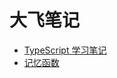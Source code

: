 # 大飞笔记

- [TypeScript 学习笔记](https://raw.githubusercontent.com/xuedafei/DafeiNotes/master/Nodes/TypeScriptNode.md)
- [记忆函数](https://raw.githubusercontent.com/xuedafei/DafeiNotes/master/Nodes/memorizeFunction.md)
